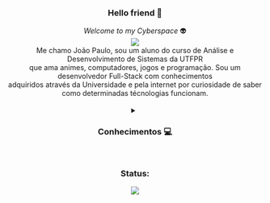 <div align="center">
  <h3> Hello friend 👋 </h3> 
  <i> Welcome to my Cyberspace </i> 👽 
  <br>
   <img src="https://i.pinimg.com/originals/a2/b4/ae/a2b4ae4ebabcd10ff10a1581366f6df2.gif"/>
   <br>
   <text> 
     Me chamo João Paulo, sou um aluno do curso de Análise e
     Desenvolvimento de Sistemas da UTFPR <br>  que ama animes, computadores, jogos e programação.  
     Sou um desenvolvedor Full-Stack com conhecimentos <br> adquiridos através da 
     Universidade e pela internet por curiosidade de saber como determinadas técnologias funcionam. 
     <br>     
   </text> 
</div>  

<br>

<div align="center">
  <details>
    <summary> <h3> Conhecimentos 💻 </h3> </summary>
    <h4>Sistemas Operacionais</h4>
    <img src="https://img.shields.io/badge/Linux-00000F?style=for-the-badge&logo=linux&logoColor=white"/>
    <img src="https://img.shields.io/badge/Windows-00000F?style=for-the-badge&logo=windows&logoColor=white"/>  
    <h4>Banco de Dados</h4>
    <img src="https://img.shields.io/badge/MariaDB-00000F?style=for-the-badge&logo=mariadb&logoColor=white"/> 
    <img src="https://img.shields.io/badge/MySQL-00000F?style=for-the-badge&logo=mysql&logoColor=white"/>
    <img src="https://img.shields.io/badge/postgresql-00000F?style=for-the-badge&logo=postgresql&logoColor=white"/>  
    <h4>Linguagens de Programação</h4>
    <img src="https://img.shields.io/badge/C-00000F?style=for-the-badge&logo=c&logoColor=white"/> 
    <img src="https://img.shields.io/badge/Flutter-00000F?style=for-the-badge&logo=flutter&logoColor=white"/> 
    <img src="https://img.shields.io/badge/Java-00000F?style=for-the-badge&logo=openjdk&logoColor=white"/> 
    <img src="https://img.shields.io/badge/PHP-00000F?style=for-the-badge&logo=php&logoColor=white"/> 
    <img src="https://img.shields.io/badge/Python-00000F?style=for-the-badge&logo=python&logoColor=white"/>   
    <h4>Desenvolvimento Web</h4>
    <img src="https://img.shields.io/badge/Bootstrap-00000F?style=for-the-badge&logo=bootstrap&logoColor=white"/> 
    <img src="https://img.shields.io/badge/HTML5-00000F?style=for-the-badge&logo=html5&logoColor=white"/> 
    <img src="https://img.shields.io/badge/CSS3-00000F?style=for-the-badge&logo=css3&logoColor=white"/> 
    <img src="https://img.shields.io/badge/JavaScript-00000F?style=for-the-badge&logo=javascript&logoColor=white"/> 
    <img src="https://img.shields.io/badge/Laravel-00000F?style=for-the-badge&logo=laravel&logoColor=white"/>  
    <h4>Outros</h4>
    <img src="https://img.shields.io/badge/Shell_Script-00000F?style=for-the-badge&logo=gnu-bash&logoColor=white"/> 
  </details>
</div>

<br>

<div align="center">
   <h3> Status: </h3>
  <img src="https://github-readme-stats.vercel.app/api?username=Atn4s&show_icons=true&bg_color=00000F"/>
</div>  

